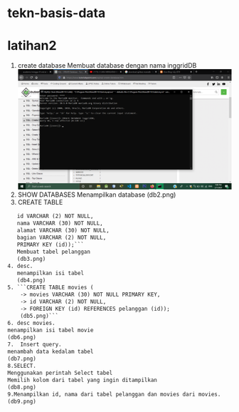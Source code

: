 # tekn-basis-data
# latihan2
1. create database 
Membuat database dengan nama inggridDB
![create database](db1.png)
2. SHOW DATABASES
Menampilkan database
(db2.png)
3. CREATE TABLE
```CREATE TABLE pelanggan (
   id VARCHAR (2) NOT NULL,
   nama VARCHAR (30) NOT NULL,
   alamat VARCHAR (30) NOT NULL,
   bagian VARCHAR (2) NOT NULL,
   PRIMARY KEY (id));```
   Membuat tabel pelanggan 
   (db3.png)
4. desc.
   menampilkan isi tabel
   (db4.png)
5. ```CREATE TABLE movies (
    -> movies VARCHAR (30) NOT NULL PRIMARY KEY,
    -> id VARCHAR (2) NOT NULL,
    -> FOREIGN KEY (id) REFERENCES pelanggan (id));
    (db5.png)```
6. desc movies.
menampilkan isi tabel movie
(db6.png)
7.	Insert query.
menambah data kedalam tabel
(db7.png)
8.SELECT.
Menggunakan perintah Select tabel
Memilih kolom dari tabel yang ingin ditampilkan
(db8.png)
9.Menampilkan id, nama dari tabel pelanggan dan movies dari movies.
(db9.png)

